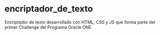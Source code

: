 # encriptador_de_texto
Encriptador de texto desarrollado con HTML, CSS y JS que forma parte del primer Challenge del Programa Oracle ONE